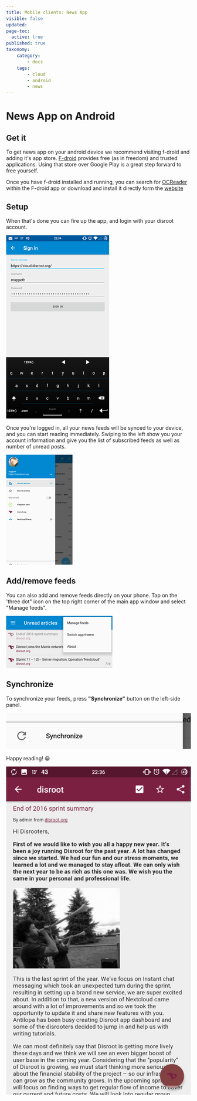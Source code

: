 ```yaml
---
title: Mobile clients: News App
visible: false
updated:
page-toc:
  active: true
published: true
taxonomy:
    category:
        - docs
    tags:
        - cloud
        - android
        - news
---
```



# News App on Android

## Get it
To get news app on your android device we recommend visiting f-droid and adding it's app store. [F-droid](https://f-droid.org/) provides free (as in freedom) and trusted applications. Using that store over Google Play is a great step forward to free yourself.

Once you have f-droid installed and running, you can search for [OCReader](https://f-droid.org/repository/browse/?fdfilter=news&fdid=email.schaal.ocreader) within the F-droid app or download and install it directly form the [website](https://f-droid.org/repository/browse/?fdfilter=news&fdid=email.schaal.ocreader)

## Setup
When that's done you can fire up the app, and login with your disroot account.

![](en/nextcloud_news1.png)

Once you're logged in, all your news feeds will be synced to your device, and you can start reading immediately.
Swiping to the left show you your account information and give you the list of subscribed feeds as well as number of unread posts.

![](en/nextcloud_news2.png)

## Add/remove feeds
You can also add and remove feeds directly on your phone. Tap on the 'three dot" icon on the top right corner of the main app window and select "Manage feeds".

![](en/nextcloud_news3.png)

## Synchronize
To synchronize your feeds, press **"Synchronize"** button on the left-side panel.

![](en/nextcloud_news4.png)

Happy reading! :grinning:

![](en/nextcloud_news5.png)
